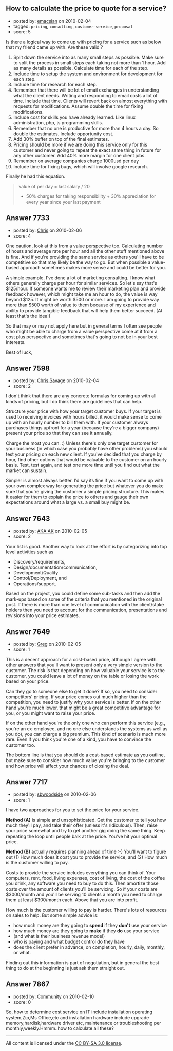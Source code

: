 ## How to calculate the price to quote for a service?

- posted by: [emacsian](https://stackexchange.com/users/-1/2454-emacsian) on 2010-02-04
- tagged: `pricing`, `consulting`, `customer-service`, `proposal`
- score: 5

Is there a logical way to come up with pricing for a service such as below that my friend came up with. Are these valid ?

 1. Split down the service into as many
    small steps as possible. Make sure
    to split the process in small steps
    each taking not more than 1 hour.
    Add as many details as possible. 
    Calculate time for each of the step.
 2. Include time to setup the system and
    environment for development for each
    step.
 3. Include time for research for each
    step.
 4. Remember that there will be lot of
    email exchanges in understanding
    what the client needs. Writing and
    responding to email costs a lot of
    time. Include that time. Clients
    will revert back on almost
    everything with requests for
    modifications. Assume double the
    time for fixing modifications.
 5. Include cost for skills you have
    already learned. Like linux
    administration, php, js programming
    skills.
 6. Remember that no one is productive
    for more than 4 hours a day. So
    double the estimates. Include
    opportunity cost.
 7. Add 30% buffer on top of the final
    estimates.
 8. Pricing should be more if we are
    doing this service only for this
    customer and never going to repeat
    the exact same thing in future for
    any other customer. Add 40% more
    margin for one client jobs.
 9. Remember on average companies charge
    1000usd per day
 10. Include time for fixing bugs, which
     will involve google research.

Finally he had this equation.

> value of per day = last salary / 20
> + 50% charges for taking responsibility + 30% appreciation for
> every year since your last payment


## Answer 7733

- posted by: [Chris](https://stackexchange.com/users/-1/412-chris) on 2010-02-06
- score: 4

One caution, look at this from a value perspective too. Calculating number of hours and average rate per hour and all the other stuff mentioned above is fine. And if you're providing the same service as others you'll have to be competitive so that may likely be the way to go. But when possible a value-based approach sometimes makes more sense and could be better for you.

A simple example. I've done a lot of marketing consulting. I know what others generally charge per hour for similar services. So let's say that's $125/hour. If someone wants me to review their marketing plan and provide feedback however, which might take me an hour to do, the value is way beyond $125. It might be worth $500 or more. I am going to provide way more than $500 worth of value to them because of my experience and ability to provide tangible feedback that will help them better succeed. (At least that's the idea!) 

So that may or may not apply here but in general terms I often see people who might be able to charge from a value perspective come at it from a cost plus perspective and sometimes that's going to not be in your best interests.

Best of luck,




## Answer 7598

- posted by: [Chris Savage](https://stackexchange.com/users/-1/2457-chris-savage) on 2010-02-04
- score: 2

I don't think that there are any concrete formulas for coming up with all kinds of pricing, but I do think there are guidelines that can help.

Structure your price with how your target customer buys. If your target is used to receiving invoices with hours billed, it would make sense to come up with an hourly number to bill them with. If your customer always purchases things upfront for a year (because they're a bigger company) present your price so that they can see it annually.

Charge the most you can. :) Unless there's only one target customer for your business (in which case you probably have other problems) you should test your pricing on each new client. If you've decided that you charge by hour, find other options that would be valuable to the customer on an hourly basis. Test, test again, and test one more time until you find out what the market can sustain.

Simpler is almost always better. I'd say its fine if you want to come up with your own complex way for generating the price but whatever you do make sure that you're giving the customer a simple pricing structure. This makes it easier for them to explain the price to others and gauge their own expectations around what a large vs. a small buy might be.



## Answer 7643

- posted by: [AKA AK](https://stackexchange.com/users/-1/1711-aka-ak) on 2010-02-05
- score: 2

Your list is good.  Another way to look at the effort is by categorizing into top level activities such as 

 - Discovery/requirements,    
 - Design/documentation/communication, 
 - Development/Quality
 - Control/Deployment, and
 - Operations/support.

Based on the project, you could define some sub-tasks and then add the mark-ups based on some of the criteria that you mentioned in the original post.  If there is more than one level of communication with the client/stake holders then you need to account for the communication, presentations and revisions into your price estimates.




## Answer 7649

- posted by: [Greg](https://stackexchange.com/users/-1/2427-greg) on 2010-02-05
- score: 1

This is a decent approach for a cost-based price, although I agree with other answers that you'll want to present only a very simple version to the customer.  The risk is that depending on how valuable your service is to the customer, you could leave a lot of money on the table or losing the work based on your price.  

Can they go to someone else to get it done?  If so, you need to consider competitors' pricing.  If your price comes out much higher than the competition, you need to justify why your service is better.  If on the other hand you're much lower, that might be a great competitive advantage for you, or you might want to raise your price.

If on the other hand you're the only one who can perform this service (e.g., you're an ex-employee, and no one else understands the systems as well as you do), you can charge a big premium.  This kind of scenario is much more rare.  Even if you think you're one of a kind, you have to convince the customer too.

The bottom line is that you should do a cost-based estimate as you outline, but make sure to consider how much value you're bringing to the customer and how price will affect your chances of closing the deal.


## Answer 7717

- posted by: [sbwoodside](https://stackexchange.com/users/-1/2269-sbwoodside) on 2010-02-06
- score: 1

I have two approaches for you to set the price for your service.

**Method (A)** is simple and unsophisticated. Get the customer to tell you how much they'll pay, and take their offer (unless it's ridiculous). Then, raise your price somewhat and try to get another gig doing the same thing. Keep repeating the loop until people balk at the price. You've hit your optimal price.


**Method (B)** actually requires planning ahead of time :-) You'll want to figure out (1) How much does it cost you to provide the service, and (2) How much is the customer willing to pay.

Costs to provide the service includes everything you can think of. Your computers, rent, food, living expenses, cost of living, the cost of the coffee you drink, any software you need to buy to do this. Then amortize those costs over the amount of clients you'll be servicing. So if your costs are $3000/month and you'll be serving 10 clients a month you need to charge them at least $300/month each. Above that you are into profit.

How much is the customer willing to pay is harder. There's lots of resources on sales to help. But some simple advice is:

 - how much money are they going to **spend** if they **don't** use your service
 - how much money are they going to **make** if they **do** use your service
 - (and what is their business revenue model)
 - who is paying and what budget control do they have
 - does the client prefer in advance, on completion, hourly, daily, monthly, or what.

Finding out this information is part of negotiation, but in general the best thing to do at the beginning is just ask them straight out.


## Answer 7867

- posted by: [Community](https://stackexchange.com/users/-1/-1-community) on 2010-02-10
- score: 0

So, how to determine cost service on IT include installation operating system,Zip,Ms Office,etc and installation hardware include upgrade memory,hardisk,hardware driver etc, maintenance or troubleshooting per monthly,weekly.Hmmm..how to calculate all these?



---

All content is licensed under the [CC BY-SA 3.0 license](https://creativecommons.org/licenses/by-sa/3.0/).
